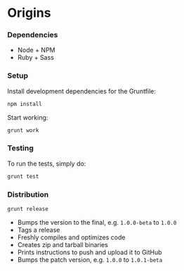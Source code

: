 # Origins

### Dependencies

- Node + NPM
- Ruby + Sass

### Setup

Install development dependencies for the Gruntfile:

```bash
npm install
```

Start working:

```bash
grunt work
```

### Testing

To run the tests, simply do:

```bash
grunt test
```

### Distribution

```bash
grunt release
```

- Bumps the version to the final, e.g. `1.0.0-beta` to `1.0.0`
- Tags a release
- Freshly compiles and optimizes code
- Creates zip and tarball binaries
- Prints instructions to push and upload it to GitHub
- Bumps the patch version, e.g. `1.0.0` to `1.0.1-beta`
